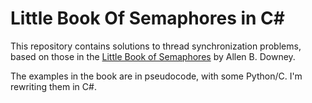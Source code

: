 # Little Book Of Semaphores in C#

This repository contains solutions to thread synchronization problems, based on those in the [Little Book of Semaphores](http://greenteapress.com/wp/semaphores) by Allen B. Downey.

The examples in the book are in pseudocode, with some Python/C. I'm rewriting them in C#.

